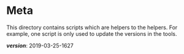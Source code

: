 # Meta

This directory contains scripts which are helpers to the helpers.
For example, one script is only used to update the versions in the tools.

___version___: 2019-03-25-1627
